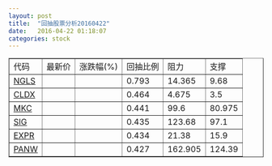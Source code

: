 ```yaml
---
layout: post
title:  "回抽股票分析20160422"
date:   2016-04-22 01:18:07
categories: stock
---
```

<script type="text/javascript">
var stockList = []
stockList.push('gb_ngls');
stockList.push('gb_cldx');
stockList.push('gb_mkc');
stockList.push('gb_sig');
stockList.push('gb_expr');
stockList.push('gb_panw');
</script>
<table border="1">
 <tr>
 <td>代码</td>
 <td>最新价</td>
 <td>涨跌幅(%)</td>
 <td>回抽比例</td>
 <td>阻力</td>
 <td>支撑</td>
</tr>
  <tr id="ngls">
  <td><a href="http://stock.finance.sina.com.cn/usstock/quotes/NGLS.html" target="_blank">NGLS</a></td><td></td><td></td><td>0.793</td><td>14.365</td><td>9.68</td></tr>
  <tr id="cldx">
  <td><a href="http://stock.finance.sina.com.cn/usstock/quotes/CLDX.html" target="_blank">CLDX</a></td><td></td><td></td><td>0.464</td><td>4.675</td><td>3.5</td></tr>
  <tr id="mkc">
  <td><a href="http://stock.finance.sina.com.cn/usstock/quotes/MKC.html" target="_blank">MKC</a></td><td></td><td></td><td>0.441</td><td>99.6</td><td>80.975</td></tr>
  <tr id="sig">
  <td><a href="http://stock.finance.sina.com.cn/usstock/quotes/SIG.html" target="_blank">SIG</a></td><td></td><td></td><td>0.435</td><td>123.68</td><td>97.1</td></tr>
  <tr id="expr">
  <td><a href="http://stock.finance.sina.com.cn/usstock/quotes/EXPR.html" target="_blank">EXPR</a></td><td></td><td></td><td>0.434</td><td>21.38</td><td>15.9</td></tr>
  <tr id="panw">
  <td><a href="http://stock.finance.sina.com.cn/usstock/quotes/PANW.html" target="_blank">PANW</a></td><td></td><td></td><td>0.427</td><td>162.905</td><td>124.39</td></tr>
</table>
